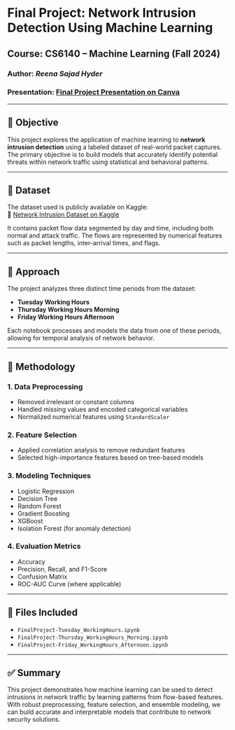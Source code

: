 # Final Project: Network Intrusion Detection Using Machine Learning

## Course: CS6140 – Machine Learning (Fall 2024)

### Author: *Reena Sajad Hyder*  
### Presentation: [Final Project Presentation on Canva](https://www.canva.com/design/DAGZBte-KsM/msGp8Om2IdcQkFl9fA1qoA/edit?utm_content=DAGZBte-KsM&utm_campaign=designshare&utm_medium=link2&utm_source=sharebutton)

---

## 📌 Objective

This project explores the application of machine learning to **network intrusion detection** using a labeled dataset of real-world packet captures. The primary objective is to build models that accurately identify potential threats within network traffic using statistical and behavioral patterns.

---

## 📁 Dataset

The dataset used is publicly available on Kaggle:  
🔗 [Network Intrusion Dataset on Kaggle](https://www.kaggle.com/datasets/chethuhn/network-intrusion-dataset)

It contains packet flow data segmented by day and time, including both normal and attack traffic. The flows are represented by numerical features such as packet lengths, inter-arrival times, and flags.

---

## 🧠 Approach

The project analyzes three distinct time periods from the dataset:
- **Tuesday Working Hours**
- **Thursday Working Hours Morning**
- **Friday Working Hours Afternoon**

Each notebook processes and models the data from one of these periods, allowing for temporal analysis of network behavior.

---

## 🔧 Methodology

### 1. Data Preprocessing
- Removed irrelevant or constant columns
- Handled missing values and encoded categorical variables
- Normalized numerical features using `StandardScaler`

### 2. Feature Selection
- Applied correlation analysis to remove redundant features
- Selected high-importance features based on tree-based models

### 3. Modeling Techniques
- Logistic Regression
- Decision Tree
- Random Forest
- Gradient Boosting
- XGBoost
- Isolation Forest (for anomaly detection)

### 4. Evaluation Metrics
- Accuracy
- Precision, Recall, and F1-Score
- Confusion Matrix
- ROC-AUC Curve (where applicable)

---

## 📂 Files Included

- `FinalProject-Tuesday_WorkingHours.ipynb`  
- `FinalProject-Thursday_WorkingHours_Morning.ipynb`  
- `FinalProject-Friday_WorkingHours_Afternoon.ipynb`  

---

## ✅ Summary

This project demonstrates how machine learning can be used to detect intrusions in network traffic by learning patterns from flow-based features. With robust preprocessing, feature selection, and ensemble modeling, we can build accurate and interpretable models that contribute to network security solutions.
